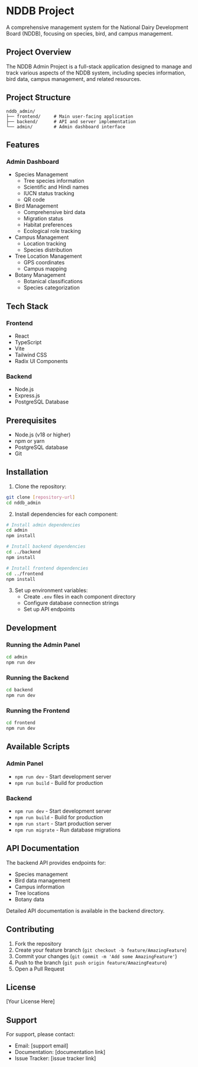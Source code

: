 # NDDB Project

A comprehensive management system for the National Dairy Development Board (NDDB), focusing on species, bird, and campus management.

## Project Overview

The NDDB Admin Project is a full-stack application designed to manage and track various aspects of the NDDB system, including species information, bird data, campus management, and related resources.

## Project Structure

```
nddb_admin/
├── frontend/     # Main user-facing application
├── backend/      # API and server implementation
└── admin/        # Admin dashboard interface
```

## Features

### Admin Dashboard

- Species Management
  - Tree species information
  - Scientific and Hindi names
  - IUCN status tracking
  - QR code
- Bird Management
  - Comprehensive bird data
  - Migration status
  - Habitat preferences
  - Ecological role tracking
- Campus Management
  - Location tracking
  - Species distribution
- Tree Location Management
  - GPS coordinates
  - Campus mapping
- Botany Management
  - Botanical classifications
  - Species categorization

## Tech Stack

### Frontend

- React
- TypeScript
- Vite
- Tailwind CSS
- Radix UI Components

### Backend

- Node.js
- Express.js
- PostgreSQL Database

## Prerequisites

- Node.js (v18 or higher)
- npm or yarn
- PostgreSQL database
- Git

## Installation

1. Clone the repository:

```bash
git clone [repository-url]
cd nddb_admin
```

2. Install dependencies for each component:

```bash
# Install admin dependencies
cd admin
npm install

# Install backend dependencies
cd ../backend
npm install

# Install frontend dependencies
cd ../frontend
npm install
```

3. Set up environment variables:
   - Create `.env` files in each component directory
   - Configure database connection strings
   - Set up API endpoints

## Development

### Running the Admin Panel

```bash
cd admin
npm run dev
```

### Running the Backend

```bash
cd backend
npm run dev
```

### Running the Frontend

```bash
cd frontend
npm run dev
```

## Available Scripts

### Admin Panel

- `npm run dev` - Start development server
- `npm run build` - Build for production

### Backend

- `npm run dev` - Start development server
- `npm run build` - Build for production
- `npm run start` - Start production server
- `npm run migrate` - Run database migrations

## API Documentation

The backend API provides endpoints for:

- Species management
- Bird data management
- Campus information
- Tree locations
- Botany data

Detailed API documentation is available in the backend directory.

## Contributing

1. Fork the repository
2. Create your feature branch (`git checkout -b feature/AmazingFeature`)
3. Commit your changes (`git commit -m 'Add some AmazingFeature'`)
4. Push to the branch (`git push origin feature/AmazingFeature`)
5. Open a Pull Request

## License

[Your License Here]

## Support

For support, please contact:

- Email: [support email]
- Documentation: [documentation link]
- Issue Tracker: [issue tracker link]
